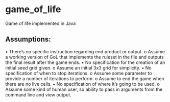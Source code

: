 # game_of_life
Game of life implemented in Java

## Assumptions:
•	There’s no specific instruction regarding end product or output. 
	o	Assume a working version of GoL that implements the ruleset in the file and outputs the final result after the game ends.
•	No specification for the creation of an initial seed grid given. 
	o	Assume an initial 3x3 grid for simplicity.
•	No specification of when to stop iterations. 
	o	Assume some parameter to provide a number of iterations to perform. 
	o	Assume to end the game when there are no live cells.
•	No specification of where it’s going to be used.
	o	Assume some kind of human user, so ability to pass in arguments from the command line and view output.

